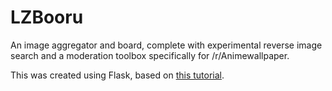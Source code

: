 # LZBooru
An image aggregator and board, complete with experimental reverse image search and a moderation toolbox specifically for /r/Animewallpaper.

This was created using Flask, based on [this tutorial](https://ericbernier.com/flask-restful-api).
